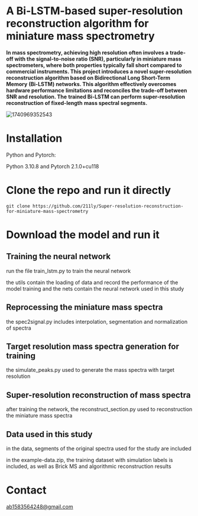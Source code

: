 # A Bi-LSTM-based super-resolution reconstruction algorithm for miniature mass spectrometry

**In mass spectrometry, achieving high resolution often involves a**
**trade-off with the signal-to-noise ratio (SNR), particularly in miniature mass**
**spectrometers, where both properties typically fall short compared to**
**commercial instruments. This project introduces a novel super-resolution**
**reconstruction algorithm based on Bidirectional Long Short-Term Memory**
**(Bi-LSTM) networks. This algorithm effectively overcomes hardware performance**
**limitations and reconciles the trade-off between SNR and resolution. The**
**trained Bi-LSTM can perform super-resolution reconstruction of fixed-length**
**mass spectral segments.**

![1740969352543](C:\Users\YI\AppData\Roaming\Typora\typora-user-images\1740969352543.png)

# Installation

Python and Pytorch:

Python 3.10.8 and Pytorch 2.1.0+cu118

# Clone the repo and run it directly

```
git clone https://github.com/211ly/Super-resolution-reconstruction-for-miniature-mass-spectrometry
```

# Download the model and run it

## **Training the neural network**

run the file train_lstm.py to train the neural network

the utils contain the loading of data and record the performance of the model training and the nets contain the neural network used in this study

## **Reprocessing the miniature mass spectra**

the spec2signal.py includes interpolation, segmentation and normalization of spectra

## **Target resolution mass spectra generation for training** 

the simulate_peaks.py used to generate the mass spectra with target resolution

## **Super-resolution reconstruction of mass spectra**

after training the network, the reconstruct_section.py used to reconstruction the miniature mass spectra

## **Data used in this study**

in the data, segments of the original spectra used for the study are included

in the example-data.zip, the training dataset with simulation labels is included, as well as Brick MS and algorithmic reconstruction results



# Contact 

ab1583564248@gmail.com